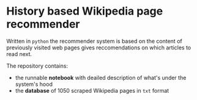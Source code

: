 # History based Wikipedia page recommender
Written in `python` the recommender system is based on the content of previously visited web pages gives reccomendations on which articles to read next. 

The repository contains:
- the runnable **notebook** with deailed description of what's under the system's hood
- the **database** of 1050 scraped Wikipedia pages in `txt` format